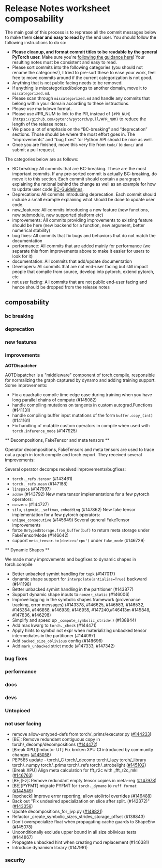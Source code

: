 
# Release Notes worksheet composability

The main goal of this process is to rephrase all the commit messages below to make them **clear and easy to read** by the end user. You should follow the following instructions to do so:

* **Please cleanup, and format commit titles to be readable by the general PyTorch user.** Make sure you're [following the guidance here](https://docs.google.com/document/d/14OmgGBr1w6gl1VO47GGGdwrIaUNr92DFhQbY_NEk8mQ/edit)! Your resulting notes must be consistent and easy to read.
* Please sort commits into the following categories (you should not rename the categories!), I tried to pre-sort these to ease your work, feel free to move commits around if the current categorization is not good.
* Anything that is not public facing needs to be removed.
* If anything is miscategorized/belongs to another domain, move it to `miscategorized.md`.
* Please scan through `miscategorized.md` and handle any commits that belong within your domain according to these instructions.
* Please use markdown format.
* Please use #PR_NUM to link to the PR, instead of `[#PR_NUM](https://github.com/pytorch/pytorch/pull/#PR_NUM)` to reduce the length of the release notes.
* We place a lot of emphasis on the “BC-breaking” and “deprecation” sections. Those should be where the most effort goes in. The “improvements” and “bug fixes” for Python API should be nice as well.
* Once you are finished, move this very file from `todo/` to `done/` and submit a pull request.

The categories below are as follows:

* BC breaking: All commits that are BC-breaking. These are the most important commits. If any pre-sorted commit is actually BC-breaking, do move it to this section. Each commit should contain a paragraph explaining the rational behind the change as well as an example for how to update user code [BC-Guidelines](https://docs.google.com/document/d/14OmgGBr1w6gl1VO47GGGdwrIaUNr92DFhQbY_NEk8mQ/edit#heading=h.a9htwgvvec1m).
* Deprecations: All commits introducing deprecation. Each commit should include a small example explaining what should be done to update user code.
* new_features: All commits introducing a new feature (new functions, new submodule, new supported platform etc)
* improvements: All commits providing improvements to existing feature should be here (new backend for a function, new argument, better numerical stability)
* bug fixes: All commits that fix bugs and behaviors that do not match the documentation
* performance: All commits that are added mainly for performance (we separate this from improvements above to make it easier for users to look for it)
* documentation: All commits that add/update documentation
* Developers: All commits that are not end-user facing but still impact people that compile from source, develop into pytorch, extend pytorch, etc
* not user facing: All commits that are not public end-user facing and hence should be dropped from the release notes

## composability
### bc breaking
### deprecation
### new features
### improvements

**AOTDispatcher**

AOTDispatcher is a "middleware" component of torch.compile, responsible for normalizing the graph captured by dynamo
and adding training support. Some improvements:
* Fix a quadratic compile time edge case during training when you have long parallel chains of compute (#145082)
* handle compiling mutations on tangents in custom autograd.Functions (#141131)
* handle compiling buffer input mutations of the form `buffer.copy_(int)` (#141161)
* Fix handling of mutable custom operators in compile when used with `torch.inference_mode` (#147925)

** Decompositions, FakeTensor and meta tensors **

Operator decompositions, FakeTensors and meta tensors are used to trace out a graph in torch.compile and torch.export. They received several improvements:

Several operator decomps received improvements/bugfixes:
* `torch._refs.tensor` (#143461)
* `torch._refs.mean` (#147188)
* `linspace` (#147997)
* `addmv` (#143792)
New meta tensor implementations for a few pytorch operators:
* `nonzero` (#144727)
* `silu`, `sigmoid`, `_softmax`, `embedding` (#147862)
New fake tensor implementation for a few pytorch operators:
* `unique_consecutive` (#145649)
Several general FakeTensor improvements
* force `UntypedStorage.from_buffer(buf)` to return meta storage under FakeTensorMode (#146642)
* support `meta_tensor.to(device='cpu')` under `fake_mode` (#146729)

** Dynamic Shapes **

We made many improvements and bugfixes to dynamic shapes in torch.compile
* Better unbacked symint handling for `topk` (#147017)
* dynamic shape support for `interpolate(antialias=True)` backward (#141198)
* Better unbacked symint handling in the partitioner (#143877)
* Support dynamic shape inputs to `nonzer_static` (#146006)
* Improve logging in the symbolic shapes framework (provenance tracking, error messages) (#143378, #146625, #146583, #146532, #145354, #146858, #146939, #146955, #147240,#146413m  #145848, #147836, #146298)
* Simplify and speed up `_compute_symbolic_stride()` (#138844)
* Add max kwarg to `torch._check` (#144471)
* Apply hints to symbol not expr when materializing unbacked tensor intermediates in the partitioner (#144097)
* Add `backed_size_oblivious` config (#148696)
* Add `mark_unbacked` strict mode (#147333, #147342)


### bug fixes
### performance
### docs
### devs
### Untopiced


### not user facing
- remove allow-untyped-defs from torch/_prims/executor.py ([#144233](https://github.com/pytorch/pytorch/pull/144233))
- [BE]: Remove redundant contiguous copy in torch/_decomp/decompositions ([#144472](https://github.com/pytorch/pytorch/pull/144472))
- [Break XPU][Inductor UT] Fix broken XPU CI introduced by community changes ([#145058](https://github.com/pytorch/pytorch/pull/145058))
- PEP585 update - torch/_C torch/_decomp torch/_lazy torch/_library torch/_numpy torch/_prims torch/_refs torch/_strobelight ([#145102](https://github.com/pytorch/pytorch/pull/145102))
- [Break XPU] Align meta calculation for fft_r2c with _fft_r2c_mkl ([#146763](https://github.com/pytorch/pytorch/pull/146763))
- [BE][Ez]: Remove redundant empty tensor copies in meta-reg ([#147978](https://github.com/pytorch/pytorch/pull/147978))
- [BE][PYFMT] migrate PYFMT for `torch._dynamo` to `ruff format` ([#144549](https://github.com/pytorch/pytorch/pull/144549))
- [opcheck] Improve error reporting; allow atol/rtol overrides ([#146488](https://github.com/pytorch/pytorch/pull/146488))
- Back out "Fix undesired specialization on slice after split. (#142372)" ([#143356](https://github.com/pytorch/pytorch/pull/143356))
- Update decompositions_for_jvp.py ([#148821](https://github.com/pytorch/pytorch/pull/148821))
- Refactor _create_symbolic_sizes_strides_storage_offset (#138843)
- Don't overspecialize float when propagating cache guards to ShapeEnv (#145078)
- Unconditionally exclude upper bound in all size oblivious tests (#144867)
- Propagate unbacked hint when creating mod replacement (#146381)
- Introduce dynamism library (#147981)
### security
